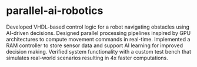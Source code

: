 # parallel-ai-robotics
Developed VHDL-based control logic for a robot navigating obstacles using AI-driven decisions. Designed parallel
processing pipelines inspired by GPU architectures to compute movement commands in real-time. Implemented a
RAM controller to store sensor data and support AI learning for improved decision making. Verified system
functionality with a custom test bench that simulates real-world scenarios resulting in 4x faster computations.
